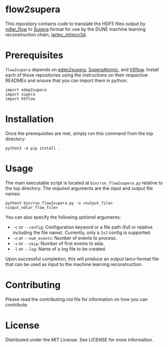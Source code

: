 # flow2supera
This repository contains code to translate the HDF5 files output by [ndlar_flow](https://github.com/DUNE/ndlar_flow) to [Supera](https://github.com/DeepLearnPhysics/SuperaAtomic) format for use by the DUNE machine learning reconstruction chain, [lartpc_mlreco3d](https://github.com/DeepLearnPhysics/lartpc_mlreco3d). 

# Prerequisites 

`flow2supera` depends on [edep2supera](https://github.com/DeepLearnPhysics/edep2supera), [SuperaAtomic](https://github.com/DeepLearnPhysics/SuperaAtomic), and [h5flow](https://github.com/peter-madigan/h5flow). Install each of those repositories using the instructions on their respective READMEs and ensure that you can import them in python:
```
import edep2supera
import supera
import h5flow
```

# Installation
Once the prerequisites are met, simply run this command from the top directory:
```
python3 -m pip install .
```

# Usage

The main executable script is located at `bin/run_flow2supera.py` relative to the top directory. The _required_ arguments are the input and output file names:
```
python3 bin/run_flow2supera.py -o <output_file> <input_ndlar_flow_file>
```

You can also specify the following _optional_ arguments:
- `-c` or `--config`: Configuration keyword or a file path (full or relative including the file name). Currently, only a `2x2` config is supported.
- `-n` or `--num_events`: Number of events to process.
- `-s` or `--skip`: Number of first events to skip.
- `-l` or `--log`: Name of a log file to be created.

Upon successful completion, this will produce an output larcv-format file that can be used as input to the machine learning reconstruction. 

# Contributing

Please read the contributing.md file for information on how you can contribute.

# License

Distributed under the MIT License. See LICENSE for more information.
